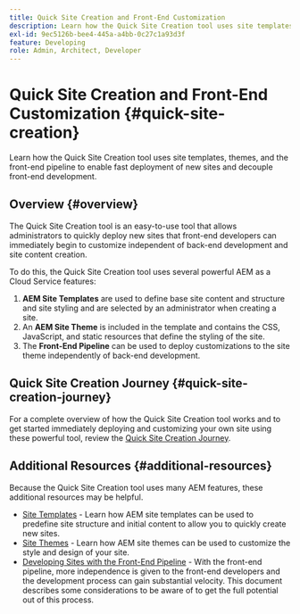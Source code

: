 ```yaml
---
title: Quick Site Creation and Front-End Customization
description: Learn how the Quick Site Creation tool uses site templates, themes, and the front-end pipeline to enable fast deployment of new sites and decouple front-end development.
exl-id: 9ec5126b-bee4-445a-a4bb-0c27c1a93d3f
feature: Developing
role: Admin, Architect, Developer
---
```

# Quick Site Creation and Front-End Customization {#quick-site-creation}

Learn how the Quick Site Creation tool uses site templates, themes, and the front-end pipeline to enable fast deployment of new sites and decouple front-end development.

## Overview {#overview}

The Quick Site Creation tool is an easy-to-use tool that allows administrators to quickly deploy new sites that front-end developers can immediately begin to customize independent of back-end development and site content creation.

To do this, the Quick Site Creation tool uses several powerful AEM as a Cloud Service features:

1. **AEM Site Templates** are used to define base site content and structure and site styling and are selected by an administrator when creating a site.
1. An **AEM Site Theme** is included in the template and contains the CSS, JavaScript, and static resources that define the styling of the site.
1. The **Front-End Pipeline** can be used to deploy customizations to the site theme independently of back-end development.

## Quick Site Creation Journey {#quick-site-creation-journey}

For a complete overview of how the Quick Site Creation tool works and to get started immediately deploying and customizing your own site using these powerful tool, review the [Quick Site Creation Journey](/help/journey-sites/quick-site/overview.md).

## Additional Resources {#additional-resources}

Because the Quick Site Creation tool uses many AEM features, these additional resources may be helpful.

* [Site Templates](/help/sites-cloud/administering/site-creation/site-templates.md) - Learn how AEM site templates can be used to predefine site structure and initial content to allow you to quickly create new sites.
* [Site Themes](/help/sites-cloud/administering/site-creation/site-themes.md) - Learn how AEM site themes can be used to customize the style and design of your site.
* [Developing Sites with the Front-End Pipeline](/help/implementing/developing/introduction/developing-with-front-end-pipelines.md) - With the front-end pipeline, more independence is given to the front-end developers and the development process can gain substantial velocity. This document describes some considerations to be aware of to get the full potential out of this process.
